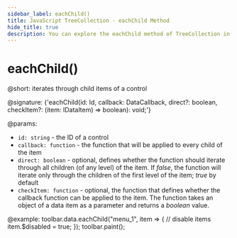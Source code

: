 ```yaml
---
sidebar_label: eachChild()
title: JavaScript TreeCollection - eachChild Method 
hide_title: true
description: You can explore the eachChild method of TreeCollection in the documentation of the DHTMLX JavaScript UI library. Browse developer guides and API reference, try out code examples and live demos, and download a free 30-day evaluation version of DHTMLX Suite 7.
---
```

 
# eachChild()

@short: iterates through child items of a control

@signature: {'eachChild(id: Id, callback: DataCallback<T>, direct?: boolean, checkItem?: (item: IDataItem) => boolean): void;'}

@params:
- `id: string` - the ID of a control
- `callback: function` - the function that will be applied to every child of the item  
- `direct: boolean` - optional, defines whether the function should iterate through all children (of any level) of the item. If *false*, the function will iterate only through the children of the first level of the item; *true* by default
- `checkItem: function` - optional, the function that defines whether the callback function can be applied to the item. The function takes an object of a data item as a parameter and returns a *boolean* value. 

@example:
toolbar.data.eachChild("menu_1", item => {
    // disable items
    item.$disabled = true;
});
toolbar.paint();
